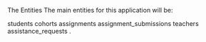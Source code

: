 The Entities
The main entities for this application will be:

students
cohorts
assignments
assignment_submissions
teachers
assistance_requests
.